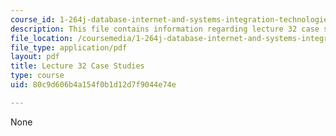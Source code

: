 ```yaml
---
course_id: 1-264j-database-internet-and-systems-integration-technologies-fall-2013
description: This file contains information regarding lecture 32 case studies.
file_location: /coursemedia/1-264j-database-internet-and-systems-integration-technologies-fall-2013/80c9d606b4a154f0b1d12d7f9044e74e_MIT1_264JF13_L32_case.pdf
file_type: application/pdf
layout: pdf
title: Lecture 32 Case Studies
type: course
uid: 80c9d606b4a154f0b1d12d7f9044e74e

---
```

None